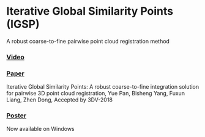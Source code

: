 # Iterative Global Similarity Points (IGSP) 
A robust coarse-to-fine pairwise point cloud registration method 

### [Video](https://www.youtube.com/watch?v=DZr-8AceSqA)

### [Paper](https://arxiv.org/abs/1808.03899) 
Iterative Global Similarity Points: A robust coarse-to-fine integration solution for pairwise 3D point cloud registration, Yue Pan, Bisheng Yang, Fuxun Liang, Zhen Dong, Accepted by 3DV-2018 

### [Poster](https://github.com/YuePanEdward/YuePanEdward.github.io/blob/master/assets/3DVposter.pdf)


Now available on Windows

